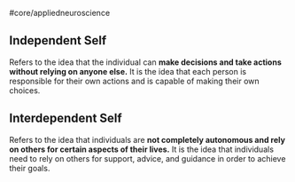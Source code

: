 #core/appliedneuroscience 

## Independent Self

Refers to the idea that the individual can **make decisions and take actions without relying on anyone else.** It is the idea that each person is responsible for their own actions and is capable of making their own choices.

## Interdependent Self

Refers to the idea that individuals are **not completely autonomous and rely on others for certain aspects of their lives.** It is the idea that individuals need to rely on others for support, advice, and guidance in order to achieve their goals.
